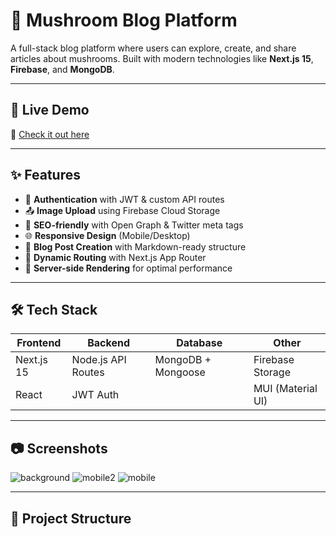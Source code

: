 # 🍄 Mushroom Blog Platform

A full-stack blog platform where users can explore, create, and share articles about mushrooms. Built with modern technologies like **Next.js 15**, **Firebase**, and **MongoDB**.

---

## 🚀 Live Demo

🔗 [Check it out here](https://mushroom-blog-omega.vercel.app/)

---

## ✨ Features

- 🔐 **Authentication** with JWT & custom API routes
- 📤 **Image Upload** using Firebase Cloud Storage
- 🧠 **SEO-friendly** with Open Graph & Twitter meta tags
- 🌐 **Responsive Design** (Mobile/Desktop)
- 📝 **Blog Post Creation** with Markdown-ready structure
- 🧭 **Dynamic Routing** with Next.js App Router
- 🧰 **Server-side Rendering** for optimal performance

---

## 🛠 Tech Stack

| Frontend | Backend | Database | Other |
|----------|---------|----------|-------|
| Next.js 15 | Node.js API Routes | MongoDB + Mongoose | Firebase Storage |
| React | JWT Auth |  | MUI (Material UI) |

---

## 📷 Screenshots

![background](https://github.com/user-attachments/assets/1b7b42a8-818a-492e-8e3f-376f20646110)
![mobile2](https://github.com/user-attachments/assets/f916e677-5093-4926-b199-3c643de54090)
![mobile](https://github.com/user-attachments/assets/f542ab1e-b985-4ac9-a1df-86e41d1eef99)

---

## 📂 Project Structure

